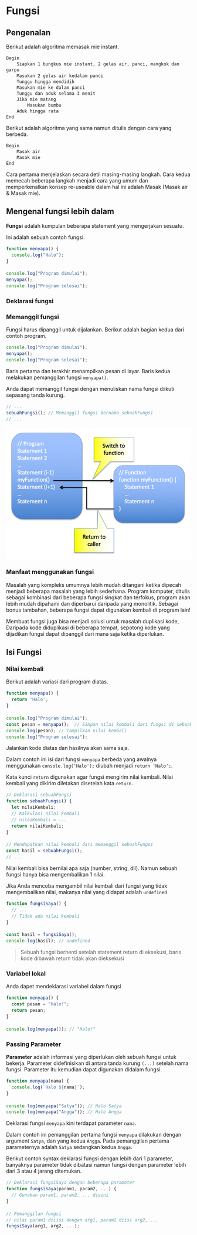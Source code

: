 # Fungsi

## Pengenalan

Berikut adalah algoritma memasak mie instant.

```text
Begin
    Siapkan 1 bungkus mie instant, 2 gelas air, panci, mangkok dan garpu
    Masukan 2 gelas air kedalam panci
    Tunggu hingga mendidih
    Masukan mie ke dalam panci
    Tunggu dan aduk selama 3 menit
    Jika mie matang
        Masukan bumbu
    Aduk hingga rata
End
```

Berikut adalah algoritma yang sama namun ditulis dengan cara yang berbeda.

```text
Begin
    Masak air
    Masak mie
End
```

Cara pertama menjelaskan secara detil masing-masing langkah. Cara kedua memecah beberapa langkah menjadi cara yang umum dan memperkenalkan konsep re-useable dalam hal ini adalah Masak (Masak air & Masak mie).

## Mengenal fungsi lebih dalam

**Fungsi** adalah kumpulan beberapa statement yang mengerjakan sesuatu.

Ini adalah sebuah contoh fungsi.

```js
function menyapa() {
  console.log("Halo");
}

console.log("Program dimulai");
menyapa();
console.log("Program selesai");
```

### Deklarasi fungsi

### Memanggil fungsi

Fungsi harus dipanggil untuk dijalankan. Berikut adalah bagian kedua dari contoh program.

```js
console.log("Program dimulai");
menyapa();
console.log("Program selesai");
```

Baris pertama dan terakhir menampilkan pesan di layar. Baris kedua melakukan pemanggilan fungsi `menyapa()`.

Anda dapat memanggil fungsi dengan menuliskan nama fungsi diikuti sepasang tanda kurung.

```js
// ...
sebuahFungsi(); // Memanggil fungsi bernama sebuahFungsi
// ...
```

![Mekanisme pemanggilan fungsi](images/chapter05-02.png)

### Manfaat menggunakan fungsi

Masalah yang kompleks umumnya lebih mudah ditangani ketika dipecah menjadi beberapa masalah yang lebih sederhana. Program komputer, ditulis sebagai kombinasi dari beberapa fungsi singkat dan terfokus, program akan lebih mudah dipahami dan diperbarui daripada yang monolitik. Sebagai bonus tambahan, beberapa fungsi dapat digunakan kembali di program lain!

Membuat fungsi juga bisa menjadi solusi untuk masalah duplikasi kode, Daripada kode diduplikasi di beberapa tempat, sepotong kode yang dijadikan fungsi dapat dipanggil dari mana saja ketika diperlukan.

## Isi Fungsi

### Nilai kembali

Berikut adalah variasi dari program diatas.

```js
function menyapa() {
  return 'Halo';
}

console.log("Program dimulai");
const pesan = menyapa();  // Simpan nilai kembali dari fungsi di sebuah variabel 
console.log(pesan); // Tampilkan nilai kembali
console.log("Program selesai");
```

Jalankan kode diatas dan hasilnya akan sama saja.

Dalam contoh ini isi dari fungsi `menyapa` berbeda yang awalnya menggunakan `console.log('Halo');` diubah menjadi `return 'Halo';`.

Kata kunci `return` digunakan agar fungsi mengirim nilai kembali. Nilai kembali yang dikirim diletakan disetelah kata `return`.

```js
// Deklarasi sebuahFungsi
function sebuahFungsi() {
  let nilaiKembali;
  // Kalkulasi nilai kembali
  // nilaiKembali = ...
  return nilaiKembali;
}

// Mendapatkan nilai kembali dari memanggil sebuahFungsi
const hasil = sebuahFungsi();
// ...
```

Nilai kembali bisa bernilai apa saja (number, string, dll). Namun sebuah fungsi hanya bisa mengembalikan 1 nilai.

Jika Anda mencoba mengambil nilai kembali dari fungsi yang tidak mengembalikan nilai, makanya nilai yang didapat adalah `undefined`

```js
function fungsiSaya() {
  // ...
  // Tidak ada nilai kembali
}

const hasil = fungsiSaya();
console.log(hasil); // undefined
```

> Sebuah fungsi berhenti setelah statement return di eksekusi, baris kode dibawah return tidak akan dieksekusi

### Variabel lokal

Anda dapet mendeklarasi variabel dalam fungsi

```js
function menyapa() {
  const pesan = "Halo!";
  return pesan;
}

console.log(menyapa()); // "Halo!"
```

### Passing Parameter

**Parameter** adalah informasi yang diperlukan oleh sebuah fungsi untuk bekerja. Parameter didefinisikan di antara tanda kurung `(...)` setelah nama fungsi. Parameter itu kemudian dapat digunakan didalam fungsi.

```js
function menyapa(nama) {
  console.log(`Halo ${nama}`);
}

console.log(menyapa("Satya")); // Halo Satya
console.log(menyapa("Angga")); // Halo Angga
```

Deklarasi fungsi `menyapa` kini terdapat parameter `nama`.

Dalam contoh ini pemanggilan pertama fungsi `menyapa` dilakukan dengan argument `Satya`, dan yang kedua `Angga`. Pada pemanggilan pertama parameternya adalah `Satya` sedangkan kedua `Angga`.

Berikut contoh syntax deklarasi fungsi dengan lebih dari 1 parameter, banyaknya parameter tidak dibatasi namun fungsi dengan parameter lebih dari 3 atau 4 jarang ditemukan.

```js
// Deklarasi fungsiSaya dengan beberapa parameter
function fungsiSaya(param1, param2, ...) {
  // Gunakan param1, param2, ... disini
}

// Pemanggilan fungsi
// nilai param1 diiisi dengan arg1, param2 diisi arg2, ...
fungsiSaya(arg1, arg2, ...);
```
